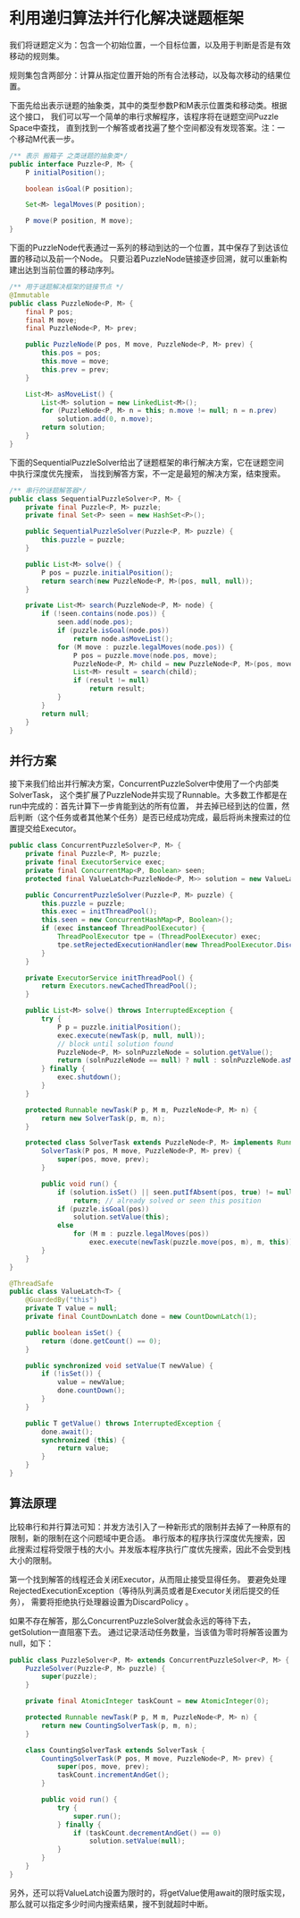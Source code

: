 # 利用递归算法并行化解决谜题框架

我们将谜题定义为：包含一个初始位置，一个目标位置，以及用于判断是否是有效移动的规则集。

规则集包含两部分：计算从指定位置开始的所有合法移动，以及每次移动的结果位置。

下面先给出表示谜题的抽象类，其中的类型参数P和M表示位置类和移动类。根据这个接口， 我们可以写一个简单的串行求解程序，该程序将在谜题空间Puzzle Space中查找，
直到找到一个解答或者找遍了整个空间都没有发现答案。注：一个移动M代表一步。

```java
/** 表示 搬箱子 之类谜题的抽象类*/
public interface Puzzle<P, M> {
    P initialPosition();

    boolean isGoal(P position);

    Set<M> legalMoves(P position);

    P move(P position, M move);
}
```

下面的PuzzleNode代表通过一系列的移动到达的一个位置，其中保存了到达该位置的移动以及前一个Node。 只要沿着PuzzleNode链接逐步回溯，就可以重新构建出达到当前位置的移动序列。

```java
/** 用于谜题解决框架的链接节点 */
@Immutable
public class PuzzleNode<P, M> {
    final P pos;
    final M move;
    final PuzzleNode<P, M> prev;

    public PuzzleNode(P pos, M move, PuzzleNode<P, M> prev) {
        this.pos = pos;
        this.move = move;
        this.prev = prev;
    }

    List<M> asMoveList() {
        List<M> solution = new LinkedList<M>();
        for (PuzzleNode<P, M> n = this; n.move != null; n = n.prev)
            solution.add(0, n.move);
        return solution;
    }
}
```

下面的SequentialPuzzleSolver给出了谜题框架的串行解决方案，它在谜题空间中执行深度优先搜索， 当找到解答方案，不一定是最短的解决方案，结束搜索。

```java
/** 串行的谜题解答器*/
public class SequentialPuzzleSolver<P, M> {
    private final Puzzle<P, M> puzzle;
    private final Set<P> seen = new HashSet<P>();

    public SequentialPuzzleSolver(Puzzle<P, M> puzzle) {
        this.puzzle = puzzle;
    }

    public List<M> solve() {
        P pos = puzzle.initialPosition();
        return search(new PuzzleNode<P, M>(pos, null, null));
    }

    private List<M> search(PuzzleNode<P, M> node) {
        if (!seen.contains(node.pos)) {
            seen.add(node.pos);
            if (puzzle.isGoal(node.pos))
                return node.asMoveList();
            for (M move : puzzle.legalMoves(node.pos)) {
                P pos = puzzle.move(node.pos, move);
                PuzzleNode<P, M> child = new PuzzleNode<P, M>(pos, move, node);
                List<M> result = search(child);
                if (result != null)
                    return result;
            }
        }
        return null;
    }
}
```

## 并行方案

接下来我们给出并行解决方案，ConcurrentPuzzleSolver中使用了一个内部类SolverTask， 这个类扩展了PuzzleNode并实现了Runnable。大多数工作都是在run中完成的：首先计算下一步肯能到达的所有位置，
并去掉已经到达的位置，然后判断（这个任务或者其他某个任务）是否已经成功完成，最后将尚未搜索过的位置提交给Executor。

```java
public class ConcurrentPuzzleSolver<P, M> {
    private final Puzzle<P, M> puzzle;
    private final ExecutorService exec;
    private final ConcurrentMap<P, Boolean> seen;
    protected final ValueLatch<PuzzleNode<P, M>> solution = new ValueLatch<PuzzleNode<P, M>>();

    public ConcurrentPuzzleSolver(Puzzle<P, M> puzzle) {
        this.puzzle = puzzle;
        this.exec = initThreadPool();
        this.seen = new ConcurrentHashMap<P, Boolean>();
        if (exec instanceof ThreadPoolExecutor) {
            ThreadPoolExecutor tpe = (ThreadPoolExecutor) exec;
            tpe.setRejectedExecutionHandler(new ThreadPoolExecutor.DiscardPolicy());
        }
    }

    private ExecutorService initThreadPool() {
        return Executors.newCachedThreadPool();
    }

    public List<M> solve() throws InterruptedException {
        try {
            P p = puzzle.initialPosition();
            exec.execute(newTask(p, null, null));
            // block until solution found
            PuzzleNode<P, M> solnPuzzleNode = solution.getValue();
            return (solnPuzzleNode == null) ? null : solnPuzzleNode.asMoveList();
        } finally {
            exec.shutdown();
        }
    }

    protected Runnable newTask(P p, M m, PuzzleNode<P, M> n) {
        return new SolverTask(p, m, n);
    }

    protected class SolverTask extends PuzzleNode<P, M> implements Runnable {
        SolverTask(P pos, M move, PuzzleNode<P, M> prev) {
            super(pos, move, prev);
        }

        public void run() {
            if (solution.isSet() || seen.putIfAbsent(pos, true) != null)
                return; // already solved or seen this position
            if (puzzle.isGoal(pos))
                solution.setValue(this);
            else
                for (M m : puzzle.legalMoves(pos))
                    exec.execute(newTask(puzzle.move(pos, m), m, this));
        }
    }
}

@ThreadSafe
public class ValueLatch<T> {
    @GuardedBy("this")
    private T value = null;
    private final CountDownLatch done = new CountDownLatch(1);

    public boolean isSet() {
        return (done.getCount() == 0);
    }

    public synchronized void setValue(T newValue) {
        if (!isSet()) {
            value = newValue;
            done.countDown();
        }
    }

    public T getValue() throws InterruptedException {
        done.await();
        synchronized (this) {
            return value;
        }
    }
}
```

## 算法原理

比较串行和并行算法可知：并发方法引入了一种新形式的限制并去掉了一种原有的限制，新的限制在这个问题域中更合适。 串行版本的程序执行深度优先搜索，因此搜索过程将受限于栈的大小。并发版本程序执行广度优先搜索，因此不会受到栈大小的限制。

第一个找到解答的线程还会关闭Executor，从而阻止接受显得任务。 要避免处理RejectedExecutionException（等待队列满员或者是Executor关闭后提交的任务），
需要将拒绝执行处理器设置为DiscardPolicy 。

如果不存在解答，那么ConcurrentPuzzleSolver就会永远的等待下去，getSolution一直阻塞下去。 通过记录活动任务数量，当该值为零时将解答设置为null，如下：

```java
public class PuzzleSolver<P, M> extends ConcurrentPuzzleSolver<P, M> {
    PuzzleSolver(Puzzle<P, M> puzzle) {
        super(puzzle);
    }

    private final AtomicInteger taskCount = new AtomicInteger(0);

    protected Runnable newTask(P p, M m, PuzzleNode<P, M> n) {
        return new CountingSolverTask(p, m, n);
    }

    class CountingSolverTask extends SolverTask {
        CountingSolverTask(P pos, M move, PuzzleNode<P, M> prev) {
            super(pos, move, prev);
            taskCount.incrementAndGet();
        }

        public void run() {
            try {
                super.run();
            } finally {
                if (taskCount.decrementAndGet() == 0)
                    solution.setValue(null);
            }
        }
    }
}
```

另外，还可以将ValueLatch设置为限时的，将getValue使用await的限时版实现， 那么就可以指定多少时间内搜索结果，搜不到就超时中断。